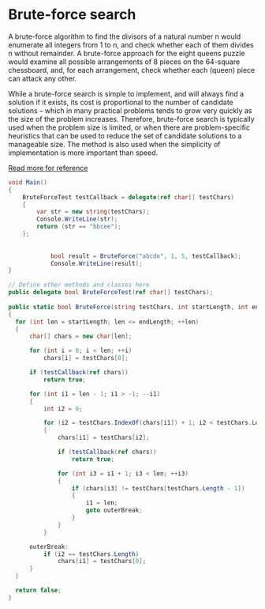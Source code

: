 # Brute-force search

A brute-force algorithm to find the divisors of a natural number n would enumerate all integers from 1 to n, and check whether each of them divides n without remainder. A brute-force approach for the eight queens puzzle would examine all possible arrangements of 8 pieces on the 64-square chessboard, and, for each arrangement, check whether each (queen) piece can attack any other.

While a brute-force search is simple to implement, and will always find a solution if it exists, its cost is proportional to the number of candidate solutions – which in many practical problems tends to grow very quickly as the size of the problem increases. Therefore, brute-force search is typically used when the problem size is limited, or when there are problem-specific heuristics that can be used to reduce the set of candidate solutions to a manageable size. The method is also used when the simplicity of implementation is more important than speed.

[Read more for reference](https://en.wikipedia.org/wiki/Brute-force_search)

``` csharp
void Main()
{
	BruteForceTest testCallback = delegate(ref char[] testChars)
	{
		var str = new string(testChars);
		Console.WriteLine(str);
		return (str == "bbcee");
	};
 
 
            bool result = BruteForce("abcde", 1, 5, testCallback);
            Console.WriteLine(result);
}

// Define other methods and classes here
public delegate bool BruteForceTest(ref char[] testChars);
 
public static bool BruteForce(string testChars, int startLength, int endLength, BruteForceTest testCallback)
{
  for (int len = startLength; len <= endLength; ++len)
  {
      char[] chars = new char[len];

      for (int i = 0; i < len; ++i)
          chars[i] = testChars[0];

      if (testCallback(ref chars))
          return true;

      for (int i1 = len - 1; i1 > -1; --i1)
      {
          int i2 = 0;

          for (i2 = testChars.IndexOf(chars[i1]) + 1; i2 < testChars.Length; ++i2)
          {
              chars[i1] = testChars[i2];

              if (testCallback(ref chars))
                  return true;

              for (int i3 = i1 + 1; i3 < len; ++i3)
              {
                  if (chars[i3] != testChars[testChars.Length - 1])
                  {
                      i1 = len;
                      goto outerBreak;
                  }
              }
          }

      outerBreak:
          if (i2 == testChars.Length)
              chars[i1] = testChars[0];
      }
  }

  return false;
}
```
